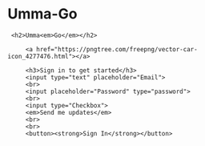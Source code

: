 # Umma-Go
<!DOCTYPE html>
<html>
<head>
	<title>
		Umma Go
	</title>
</head>
<body>

     <h2>Umma<em>Go</em></h2>

         <a href="https://pngtree.com/freepng/vector-car-icon_4277476.html"></a> 

         <h3>Sign in to get started</h3>
         <input type="text" placeholder="Email">
         <br>
         <input placeholder="Password" type="password">
         <br>
         <input type="Checkbox">
         <em>Send me updates</em>
         <br>
         <br>
         <button><strong>Sign In</strong></button>

</body>
</html>
